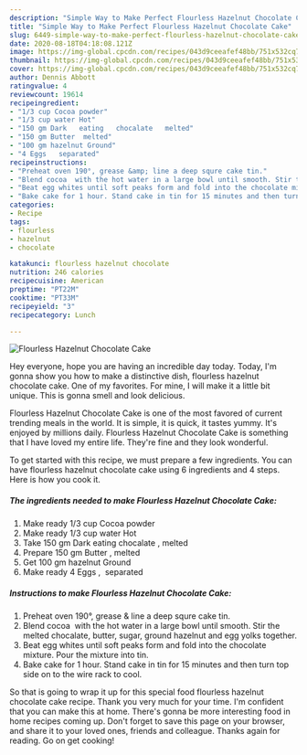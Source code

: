 ```yaml
---
description: "Simple Way to Make Perfect Flourless Hazelnut Chocolate Cake"
title: "Simple Way to Make Perfect Flourless Hazelnut Chocolate Cake"
slug: 6449-simple-way-to-make-perfect-flourless-hazelnut-chocolate-cake
date: 2020-08-18T04:18:08.121Z
image: https://img-global.cpcdn.com/recipes/043d9ceeafef48bb/751x532cq70/flourless-hazelnut-chocolate-cake-recipe-main-photo.jpg
thumbnail: https://img-global.cpcdn.com/recipes/043d9ceeafef48bb/751x532cq70/flourless-hazelnut-chocolate-cake-recipe-main-photo.jpg
cover: https://img-global.cpcdn.com/recipes/043d9ceeafef48bb/751x532cq70/flourless-hazelnut-chocolate-cake-recipe-main-photo.jpg
author: Dennis Abbott
ratingvalue: 4
reviewcount: 19614
recipeingredient:
- "1/3 cup Cocoa powder"
- "1/3 cup water Hot"
- "150 gm Dark   eating   chocalate   melted"
- "150 gm Butter  melted"
- "100 gm hazelnut Ground"
- "4 Eggs   separated"
recipeinstructions:
- "Preheat oven 190°, grease &amp; line a deep squre cake tin."
- "Blend cocoa  with the hot water in a large bowl until smooth. Stir the melted chocalate, butter, sugar, ground hazelnut and egg yolks together."
- "Beat egg whites until soft peaks form and fold into the chocolate mixture. Pour the mixture into tin."
- "Bake cake for 1 hour. Stand cake in tin for 15 minutes and then turn top side on to the wire rack to cool."
categories:
- Recipe
tags:
- flourless
- hazelnut
- chocolate

katakunci: flourless hazelnut chocolate 
nutrition: 246 calories
recipecuisine: American
preptime: "PT22M"
cooktime: "PT33M"
recipeyield: "3"
recipecategory: Lunch

---
```



![Flourless Hazelnut Chocolate Cake](https://img-global.cpcdn.com/recipes/043d9ceeafef48bb/751x532cq70/flourless-hazelnut-chocolate-cake-recipe-main-photo.jpg)

Hey everyone, hope you are having an incredible day today. Today, I'm gonna show you how to make a distinctive dish, flourless hazelnut chocolate cake. One of my favorites. For mine, I will make it a little bit unique. This is gonna smell and look delicious.

Flourless Hazelnut Chocolate Cake is one of the most favored of current trending meals in the world. It is simple, it is quick, it tastes yummy. It's enjoyed by millions daily. Flourless Hazelnut Chocolate Cake is something that I have loved my entire life. They're fine and they look wonderful.




To get started with this recipe, we must prepare a few ingredients. You can have flourless hazelnut chocolate cake using 6 ingredients and 4 steps. Here is how you cook it.

<!--inarticleads1-->

##### The ingredients needed to make Flourless Hazelnut Chocolate Cake:

1. Make ready 1/3 cup Cocoa powder
1. Make ready 1/3 cup water Hot
1. Take 150 gm Dark   eating   chocalate ,  melted
1. Prepare 150 gm Butter , melted
1. Get 100 gm hazelnut Ground
1. Make ready 4 Eggs ,  separated




<!--inarticleads2-->

##### Instructions to make Flourless Hazelnut Chocolate Cake:

1. Preheat oven 190°, grease &amp; line a deep squre cake tin.
1. Blend cocoa  with the hot water in a large bowl until smooth. Stir the melted chocalate, butter, sugar, ground hazelnut and egg yolks together.
1. Beat egg whites until soft peaks form and fold into the chocolate mixture. Pour the mixture into tin.
1. Bake cake for 1 hour. Stand cake in tin for 15 minutes and then turn top side on to the wire rack to cool.




So that is going to wrap it up for this special food flourless hazelnut chocolate cake recipe. Thank you very much for your time. I'm confident that you can make this at home. There's gonna be more interesting food in home recipes coming up. Don't forget to save this page on your browser, and share it to your loved ones, friends and colleague. Thanks again for reading. Go on get cooking!
